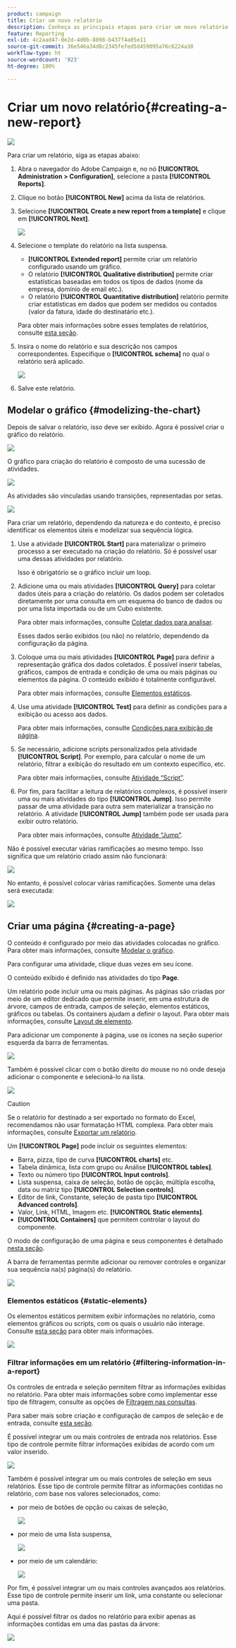 ```yaml
---
product: campaign
title: Criar um novo relatório
description: Conheça as principais etapas para criar um novo relatório
feature: Reporting
exl-id: 4c2aad47-0e2d-4d0b-8898-b437f4a05e11
source-git-commit: 36e546a34d8c2345fefed5d459095a76c6224a38
workflow-type: ht
source-wordcount: '923'
ht-degree: 100%

---
```


# Criar um novo relatório{#creating-a-new-report}

![](../../assets/common.svg)

Para criar um relatório, siga as etapas abaixo:

1. Abra o navegador do Adobe Campaign e, no nó **[!UICONTROL Administration > Configuration]**, selecione a pasta **[!UICONTROL Reports]**.
1. Clique no botão **[!UICONTROL New]** acima da lista de relatórios.
1. Selecione **[!UICONTROL Create a new report from a template]** e clique em **[!UICONTROL Next]**.

   ![](assets/s_ncs_advuser_report_wizard_new_01.png)

1. Selecione o template do relatório na lista suspensa.

   * **[!UICONTROL Extended report]** permite criar um relatório configurado usando um gráfico.
   * O relatório **[!UICONTROL Qualitative distribution]** permite criar estatísticas baseadas em todos os tipos de dados (nome da empresa, domínio de email etc.).
   * O relatório **[!UICONTROL Quantitative distribution]** relatório permite criar estatísticas em dados que podem ser medidos ou contados (valor da fatura, idade do destinatário etc.).

   Para obter mais informações sobre esses templates de relatórios, consulte [esta seção](../../reporting/using/about-descriptive-analysis.md).

1. Insira o nome do relatório e sua descrição nos campos correspondentes. Especifique o **[!UICONTROL schema]** no qual o relatório será aplicado.

   ![](assets/s_ncs_advuser_report_wizard_020.png)

1. Salve este relatório.

## Modelar o gráfico {#modelizing-the-chart}

Depois de salvar o relatório, isso deve ser exibido. Agora é possível criar o gráfico do relatório.

![](assets/s_ncs_user_report_wizard_021.png)

O gráfico para criação do relatório é composto de uma sucessão de atividades.

![](assets/s_ncs_advuser_report_wizard_031.png)

As atividades são vinculadas usando transições, representadas por setas.

![](assets/s_ncs_advuser_report_wizard_032.png)

Para criar um relatório, dependendo da natureza e do contexto, é preciso identificar os elementos úteis e modelizar sua sequência lógica.

1. Use a atividade **[!UICONTROL Start]** para materializar o primeiro processo a ser executado na criação do relatório. Só é possível usar uma dessas atividades por relatório.

   Isso é obrigatório se o gráfico incluir um loop.

1. Adicione uma ou mais atividades **[!UICONTROL Query]** para coletar dados úteis para a criação do relatório. Os dados podem ser coletados diretamente por uma consulta em um esquema do banco de dados ou por uma lista importada ou de um Cubo existente.

   Para obter mais informações, consulte [Coletar dados para analisar](../../reporting/using/collecting-data-to-analyze.md).

   Esses dados serão exibidos (ou não) no relatório, dependendo da configuração da página.

1. Coloque uma ou mais atividades **[!UICONTROL Page]** para definir a representação gráfica dos dados coletados. É possível inserir tabelas, gráficos, campos de entrada e condição de uma ou mais páginas ou elementos da página. O conteúdo exibido é totalmente configurável.

   Para obter mais informações, consulte [Elementos estáticos](#static-elements).

1. Use uma atividade **[!UICONTROL Test]** para definir as condições para a exibição ou acesso aos dados.

   Para obter mais informações, consulte [Condições para exibição de página](../../reporting/using/defining-a-conditional-content.md#conditioning-page-display).

1. Se necessário, adicione scripts personalizados pela atividade **[!UICONTROL Script]**. Por exemplo, para calcular o nome de um relatório, filtrar a exibição do resultado em um contexto específico, etc.

   Para obter mais informações, consulte [Atividade “Script”](../../reporting/using/advanced-functionalities.md#script-activity).

1. Por fim, para facilitar a leitura de relatórios complexos, é possível inserir uma ou mais atividades do tipo **[!UICONTROL Jump]**. Isso permite passar de uma atividade para outra sem materializar a transição no relatório. A atividade **[!UICONTROL Jump]** também pode ser usada para exibir outro relatório.

   Para obter mais informações, consulte [Atividade “Jump”](../../reporting/using/advanced-functionalities.md#jump-activity).

Não é possível executar várias ramificações ao mesmo tempo. Isso significa que um relatório criado assim não funcionará:

![](assets/reporting_graph_sample_ko.png)

No entanto, é possível colocar várias ramificações. Somente uma delas será executada:

![](assets/reporting_graph_sample_ok.png)

## Criar uma página {#creating-a-page}

O conteúdo é configurado por meio das atividades colocadas no gráfico. Para obter mais informações, consulte [Modelar o gráfico](#modelizing-the-chart).

Para configurar uma atividade, clique duas vezes em seu ícone.

O conteúdo exibido é definido nas atividades do tipo **Page**.

Um relatório pode incluir uma ou mais páginas. As páginas são criadas por meio de um editor dedicado que permite inserir, em uma estrutura de árvore, campos de entrada, campos de seleção, elementos estáticos, gráficos ou tabelas. Os containers ajudam a definir o layout. Para obter mais informações, consulte [Layout de elemento](../../reporting/using/element-layout.md).

Para adicionar um componente à página, use os ícones na seção superior esquerda da barra de ferramentas.

![](assets/reporting_add_component_in_page.png)

Também é possível clicar com o botão direito do mouse no nó onde deseja adicionar o componente e selecioná-lo na lista.

![](assets/s_ncs_advuser_report_wizard_09.png)

>[!CAUTION]
>
>Se o relatório for destinado a ser exportado no formato do Excel, recomendamos não usar formatação HTML complexa. Para obter mais informações, consulte [Exportar um relatório](../../reporting/using/actions-on-reports.md#exporting-a-report).

Um **[!UICONTROL Page]** pode incluir os seguintes elementos:

* Barra, pizza, tipo de curva **[!UICONTROL charts]** etc.
* Tabela dinâmica, lista com grupo ou Análise **[!UICONTROL tables]**.
* Texto ou número tipo **[!UICONTROL Input controls]**.
* Lista suspensa, caixa de seleção, botão de opção, múltipla escolha, data ou matriz tipo **[!UICONTROL Selection controls]**.
* Editor de link, Constante, seleção de pasta tipo **[!UICONTROL Advanced controls]**.
* Valor, Link, HTML, Imagem etc. **[!UICONTROL Static elements]**.
* **[!UICONTROL Containers]** que permitem controlar o layout do componente.

O modo de configuração de uma página e seus componentes é detalhado [nesta seção](../../web/using/about-web-forms.md).

A barra de ferramentas permite adicionar ou remover controles e organizar sua sequência na(s) página(s) do relatório.

![](assets/s_ncs_advuser_report_wizard_08.png)

### Elementos estáticos {#static-elements}

Os elementos estáticos permitem exibir informações no relatório, como elementos gráficos ou scripts, com os quais o usuário não interage. Consulte [esta seção](../../web/using/static-elements-in-a-web-form.md#inserting-html-content) para obter mais informações.

![](assets/s_advuser_report_page_activity_03.png)

### Filtrar informações em um relatório {#filtering-information-in-a-report}

Os controles de entrada e seleção permitem filtrar as informações exibidas no relatório. Para obter mais informações sobre como implementar esse tipo de filtragem, consulte as opções de [Filtragem nas consultas](../../reporting/using/collecting-data-to-analyze.md#filtering-options-in-the-queries).

Para saber mais sobre criação e configuração de campos de seleção e de entrada, consulte [esta seção](../../web/using/about-web-forms.md).

É possível integrar um ou mais controles de entrada nos relatórios. Esse tipo de controle permite filtrar informações exibidas de acordo com um valor inserido.

![](assets/reporting_control_text.png)

Também é possível integrar um ou mais controles de seleção em seus relatórios. Esse tipo de controle permite filtrar as informações contidas no relatório, com base nos valores selecionados, como:

* por meio de botões de opção ou caixas de seleção,

   ![](assets/reporting_radio_buttons.png)

* por meio de uma lista suspensa,

   ![](assets/reporting_control_list.png)

* por meio de um calendário:

   ![](assets/reporting_control_date.png)

Por fim, é possível integrar um ou mais controles avançados aos relatórios. Esse tipo de controle permite inserir um link, uma constante ou selecionar uma pasta.

Aqui é possível filtrar os dados no relatório para exibir apenas as informações contidas em uma das pastas da árvore:

![](assets/reporting_control_folder.png)
